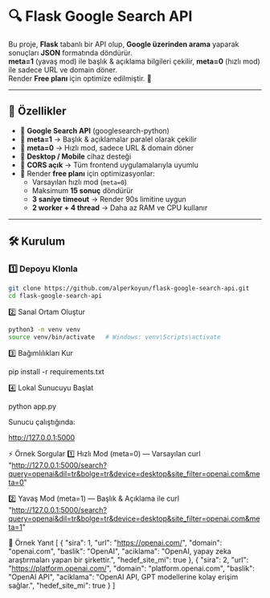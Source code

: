 # 🔍 Flask Google Search API  
Bu proje, **Flask** tabanlı bir API olup, **Google üzerinden arama** yaparak sonuçları **JSON** formatında döndürür.  
**meta=1** (yavaş mod) ile başlık & açıklama bilgileri çekilir, **meta=0** (hızlı mod) ile sadece URL ve domain döner.  
Render **Free planı** için optimize edilmiştir. 🚀  

---

## 📌 Özellikler  
- 🔹 **Google Search API** (googlesearch-python)  
- 🔹 **meta=1** → Başlık & açıklamalar paralel olarak çekilir  
- 🔹 **meta=0** → Hızlı mod, sadece URL & domain döner  
- 🔹 **Desktop / Mobile** cihaz desteği  
- 🔹 **CORS açık** → Tüm frontend uygulamalarıyla uyumlu  
- 🔹 Render **free planı** için optimizasyonlar:  
  - Varsayılan hızlı mod (`meta=0`)  
  - Maksimum **15 sonuç** döndürür  
  - **3 saniye timeout** → Render 90s limitine uygun  
  - **2 worker + 4 thread** → Daha az RAM ve CPU kullanır  

---

## 🛠️ Kurulum  

### 1️⃣ Depoyu Klonla  
```bash
git clone https://github.com/alperkoyun/flask-google-search-api.git
cd flask-google-search-api
```

2️⃣ Sanal Ortam Oluştur
```bash
python3 -m venv venv
source venv/bin/activate   # Windows: venv\Scripts\activate
```
3️⃣ Bağımlılıkları Kur

pip install -r requirements.txt

4️⃣ Lokal Sunucuyu Başlat

python app.py

Sunucu çalıştığında:

http://127.0.0.1:5000


⚡ Örnek Sorgular
1️⃣ Hızlı Mod (meta=0) — Varsayılan
curl "http://127.0.0.1:5000/search?query=openai&dil=tr&bolge=tr&device=desktop&site_filter=openai.com&meta=0"

2️⃣ Yavaş Mod (meta=1) — Başlık & Açıklama ile
curl "http://127.0.0.1:5000/search?query=openai&dil=tr&bolge=tr&device=desktop&site_filter=openai.com&meta=1"

🧪 Örnek Yanıt
[
  {
    "sira": 1,
    "url": "https://openai.com/",
    "domain": "openai.com",
    "baslik": "OpenAI",
    "aciklama": "OpenAI, yapay zeka araştırmaları yapan bir şirkettir.",
    "hedef_site_mi": true
  },
  {
    "sira": 2,
    "url": "https://platform.openai.com/",
    "domain": "platform.openai.com",
    "baslik": "OpenAI API",
    "aciklama": "OpenAI API, GPT modellerine kolay erişim sağlar.",
    "hedef_site_mi": true
  }
]